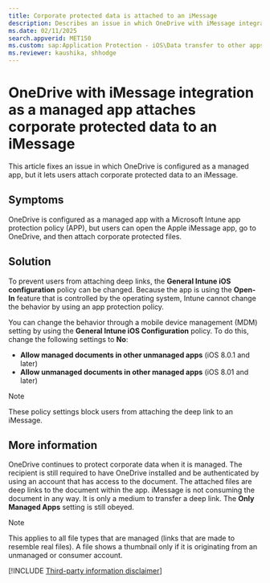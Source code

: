 ```yaml
---
title: Corporate protected data is attached to an iMessage
description: Describes an issue in which OneDrive with iMessage integration configured as a managed app lets users attach corporate protected data to an iMessage. Provides a workaround.
ms.date: 02/11/2025
search.appverid: MET150
ms.custom: sap:Application Protection - iOS\Data transfer to other apps
ms.reviewer: kaushika, shhodge
---
```

# OneDrive with iMessage integration as a managed app attaches corporate protected data to an iMessage

This article fixes an issue in which OneDrive is configured as a managed app, but it lets users attach corporate protected data to an iMessage.

## Symptoms

OneDrive is configured as a managed app with a Microsoft Intune app protection policy (APP), but users can open the Apple iMessage app, go to OneDrive, and then attach corporate protected files.

## Solution

To prevent users from attaching deep links, the **General Intune iOS configuration** policy can be changed. Because the app is using the **Open-In** feature that is controlled by the operating system, Intune cannot change the behavior by using an app protection policy.

You can change the behavior through a mobile device management (MDM) setting by using the **General Intune iOS Configuration** policy. To do this, change the following settings to **No**:  

- **Allow managed documents in other unmanaged apps** (iOS 8.0.1 and later)
- **Allow unmanaged documents in other managed apps** (iOS 8.01 and later)

> [!NOTE]
> These policy settings block users from attaching the deep link to an iMessage.

## More information

OneDrive continues to protect corporate data when it is managed. The recipient is still required to have OneDrive installed and be authenticated by using an account that has access to the document. The attached files are deep links to the document within the app. iMessage is not consuming the document in any way. It is only a medium to transfer a deep link. The **Only Managed Apps** setting is still obeyed.

> [!NOTE]
> This applies to all file types that are managed (links that are made to resemble real files). A file shows a thumbnail only if it is originating from an unmanaged or consumer account.

[!INCLUDE [Third-party information disclaimer](../../../includes/third-party-disclaimer.md)]
